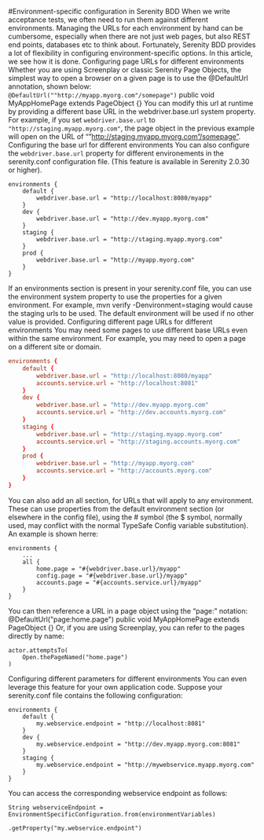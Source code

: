 #Environment-specific configuration in Serenity BDD
When we write acceptance tests, we often need to run them against different environments. Managing the URLs for each environment by hand can be cumbersome, especially when there are not just web pages, but also REST end points, databases etc to think about. Fortunately, Serenity BDD provides a lot of flexibility in configuring environment-specific options. In this article, we see how it is done.
Configuring page URLs for different environments
Whether you are using Screenplay or classic Serenity Page Objects, the simplest way to open a browser on a given page is to use the @DefaultUrl annotation, shown below:
`@DefaultUrl(""http://myapp.myorg.com"/somepage")`
public void MyAppHomePage extends PageObject {}
You can modify this url at runtime by providing a different base URL in the webdriver.base.url system property. 
For example, if you set `webdriver.base.url` to `"http://staging.myapp.myorg.com"`, the page object in the previous example will open on the URL of “”http://staging.myapp.myorg.com”/somepage”.
Configuring the base url for different environments
You can also configure the `webdriver.base.url` property for different environements in the serenity.conf configuration file. (This feature is available in Serenity 2.0.30 or higher).
```
environments {
    default {
        webdriver.base.url = "http://localhost:8080/myapp"
    }
    dev {
        webdriver.base.url = "http://dev.myapp.myorg.com"
    }
    staging {
        webdriver.base.url = "http://staging.myapp.myorg.com"
    }
    prod {
        webdriver.base.url = "http://myapp.myorg.com"
    }
}
```
If an environments section is present in your serenity.conf file, you can use the environment system property to use the properties for a given environment. For example, mvn verify -Denvironment=staging would cause the staging urls to be used. The default environment will be used if no other value is provided.
Configuring different page URLs for different environments
You may need some pages to use different base URLs even within the same environment. For example, you may need to open a page on a different site or domain.
```conf
environments {
    default {
        webdriver.base.url = "http://localhost:8080/myapp"
        accounts.service.url = "http://localhost:8081"
    }
    dev {
        webdriver.base.url = "http://dev.myapp.myorg.com"
        accounts.service.url = "http://dev.accounts.myorg.com"
    }
    staging {
        webdriver.base.url = "http://staging.myapp.myorg.com"
        accounts.service.url = "http://staging.accounts.myorg.com"
    }
    prod {
        webdriver.base.url = "http://myapp.myorg.com"
        accounts.service.url = "http://accounts.myorg.com"
    }
}
```
You can also add an all section, for URLs that will apply to any environment. These can use properties from the default environment section (or elsewhere in the config file), using the # symbol (the $ symbol, normally used, may conflict with the normal TypeSafe Config variable substitution). An example is shown herre:
```
environments {
    ...
    all {
        home.page = "#{webdriver.base.url}/myapp"
        config.page = "#{webdriver.base.url}/myapp"
        accounts.page = "#{accounts.service.url}/myapp"
    }
}
```
You can then reference a URL in a page object using the “page:” notation:
@DefaultUrl("page:home.page")
public void MyAppHomePage extends PageObject {}
Or, if you are using Screenplay, you can refer to the pages directly by name:
```
actor.attemptsTo(
    Open.thePageNamed("home.page")
)
```
Configuring different parameters for different environments
You can even leverage this feature for your own application code. Suppose your serenity.conf file contains the following configuration:
```
environments {
    default {
        my.webservice.endpoint = "http://localhost:8081"
    }
    dev {
        my.webservice.endpoint = "http://dev.myapp.myorg.com:8081"
    }
    staging {
        my.webservice.endpoint = "http://mywebservice.myapp.myorg.com"
    }
}
```
You can access the corresponding webservice endpoint as follows:
```
String webserviceEndpoint =  EnvironmentSpecificConfiguration.from(environmentVariables)
                                                             .getProperty("my.webservice.endpoint")
```